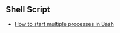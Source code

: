 ## Shell Script

- [How to start multiple processes in Bash](http://stackoverflow.com/questions/5238103/how-to-start-multiple-processes-in-bash)
